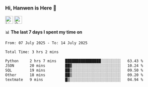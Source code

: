 ### Hi, Hanwen is Here 👋
<p>
	<a href="https://www.linkedin.com/in/liu-hanwen/"><img src="https://img.shields.io/badge/@hanwen-0A66C2?style=flat&logo=LinkedIn&logoColor=white" alt="Linkedin"  height="25px"/></a> 
	<a href="https://scholar.google.com/citations?user=HDF0su0AAAAJ"><img src="https://img.shields.io/badge/scholar-4385FE.svg?&style=plastic&logo=google-scholar&logoColor=white" alt="Google Scholar" height="25px"> </a>
</p>

📊 **The last 7 days I spent my time on** 
<!--START_SECTION:waka-->

```txt
From: 07 July 2025 - To: 14 July 2025

Total Time: 3 hrs 2 mins

Python     2 hrs 7 mins    ████████████████░░░░░░░░░   63.43 %
JSON       20 mins         ██▓░░░░░░░░░░░░░░░░░░░░░░   10.24 %
SQL        19 mins         ██▒░░░░░░░░░░░░░░░░░░░░░░   09.50 %
Other      18 mins         ██▒░░░░░░░░░░░░░░░░░░░░░░   09.20 %
textmate   9 mins          █▒░░░░░░░░░░░░░░░░░░░░░░░   04.94 %
```

<!--END_SECTION:waka-->


<!--
**david990917/david990917** is a ✨ _special_ ✨ repository because its `README.md` (this file) appears on your GitHub profile.

Here are some ideas to get you started:

- 🔭 I’m currently working on ...
- 🌱 I’m currently learning ...
- 👯 I’m looking to collaborate on ...
- 🤔 I’m looking for help with ...
- 💬 Ask me about ...
- 📫 How to reach me: ...
- 😄 Pronouns: ...
- ⚡ Fun fact: ...
-->

